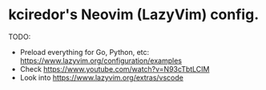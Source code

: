 # kciredor's Neovim (LazyVim) config.

TODO:
- Preload everything for Go, Python, etc: https://www.lazyvim.org/configuration/examples
- Check https://www.youtube.com/watch?v=N93cTbtLCIM
- Look into https://www.lazyvim.org/extras/vscode
